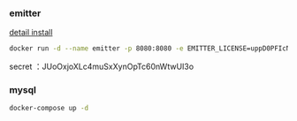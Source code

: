 

### emitter
[detail install](https://www.yuque.com/abser/process/rfwpqu)

```bash
docker run -d --name emitter -p 8080:8080 -e EMITTER_LICENSE=uppD0PFIcNK6VY-7PTo7uWH8EobaOGgRAAAAAAAAAAI --restart=unless-stopped emitter/server
```

secret ：JUoOxjoXLc4muSxXynOpTc60nWtwUI3o


### mysql
```bash
docker-compose up -d
```
